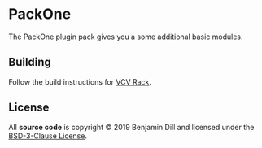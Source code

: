 # PackOne

The PackOne plugin pack gives you a some additional basic modules.

## Building

Follow the build instructions for [VCV Rack](https://github.com/VCVRack/Rack).

## License

All **source code** is copyright © 2019 Benjamin Dill and licensed under the [BSD-3-Clause License](https://opensource.org/licenses/BSD-3-Clause).
